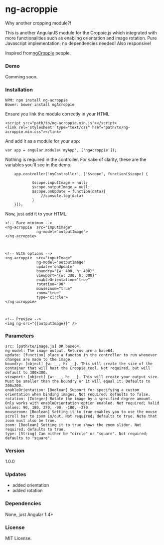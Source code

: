 <!--
# Update Coming soon:
- 9/15/2016: working on converting the newest version of croppie which has vastly improved mobile support.  
-->

# ng-acroppie
Why another cropping module?!

This is another AngularJS module for the Croppie.js which integrated with more functionalities such as enabling orientation and image rotation.
Pure Javascript implementation; no dependencies needed! Also responsive!

Inspired from[ngCroppie](https://github.com/allenRoyston/ngCroppie) people.
### Demo
Comming soon.
<!--
[Check it out](https://allenroyston.herokuapp.com/access/acr-croppie/)
-->


### Installation
```
NPM: npm install ng-acroppie 
Bower: bower install ngAcroppie
```

Ensure you link the module correctly in your HTML<br>
```
<script src="path/to/ng-acroppie.min.js"></script>
<link rel='stylesheet' type="text/css" href="path/to/ng-acroppie.min.css"></link>
```


And add it as a module for your app:<br>
```
var app = angular.module('myApp', ['ngAcroppie']);
```


Nothing is required in the controller. For sake of clarity, these are the variables you'll see in the demo.<br>
```
    app.controller('myController', ['$scope', function($scope) {

            $scope.inputImage = null;
            $scope.outputImage = null;
            $scope.onUpdate = function(data){
                //console.log(data)
            }
    }]);
```


Now, just add it to your HTML.<br>
```
<!-- Bare minimum -->
<ng-acroppie  src="inputImage"
              ng-model='outputImage'>
</ng-acroppie>



<!-- With options -->
<ng-acroppie  src="inputImage"
              ng-model='outputImage'
              update='onUpdate'
              boundry="{w: 400, h: 400}"
              viewport="{w: 300, h: 300}"
              enableOrientation="true"
              rotation="90"
              mousezoom="true" 
              zoom="true"
              type="circle">
</ng-acroppie>



<!-- Preview -->
<img ng-src="{{outputImage}}" />
```


### Parameters
```
src: [path/to/image.js] OR base64. 
ng-model: The image output. Returns are a base64. 
update: [function] place a functon in the controller to run whenever changes are made to the image. 
boundry: [object] {w: __, h: __}. This will create the size of the container that will host the Croppie tool. Not required, but will default to 300x300. 
viewport: [object] {w: __, h: __}. This will create your output size. Must be smaller than the boundry or it will equal it. Defaults to 200x200.
enableOrientation: [Boolean] Support for specifying a custom orientation when binding images. Not required; defaults to false.
rotation: [Integer] Rotate the image by a specified degree amount. Only works with enableOrientation option enabled. Not required; Valid values: 90, 180, 270, -90, -180, -270
mousezoom: [Boolean] Setting it to true enables you to use the mouse scroll bar to zoom in/out. Not required; defaults to true. Note that zoom must also be true. 
zoom: [Boolean] Setting it to true shows the zoom slider. Not required; defaults to true. 
type: [String] Can either be "circle" or "square". Not required; defaults to "square". 
```

### Version
1.0.0

### Updates
- added orientation
- added rotation

### Dependencies
None, just Angular 1.4+

### License
MIT License.
